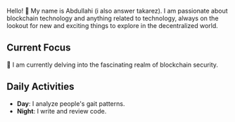 Hello! 👋 My name is Abdullahi (i also answer takarez). I am passionate about blockchain technology and anything related to technology, always on the lookout for new and exciting things to explore in the decentralized world.

## Current Focus

🔐 I am currently delving into the fascinating realm of blockchain security.

## Daily Activities

- **Day**: I analyze people's gait patterns.
- **Night**: I write and review code.
